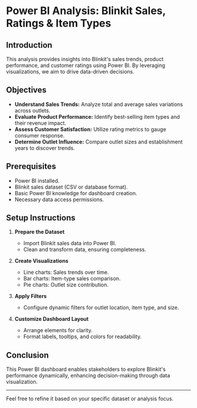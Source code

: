 # Power BI Analysis: Blinkit Sales, Ratings & Item Types

## Introduction
This analysis provides insights into Blinkit's sales trends, product performance, and customer ratings using Power BI. By leveraging visualizations, we aim to drive data-driven decisions.

## Objectives
- **Understand Sales Trends:** Analyze total and average sales variations across outlets.
- **Evaluate Product Performance:** Identify best-selling item types and their revenue impact.
- **Assess Customer Satisfaction:** Utilize rating metrics to gauge consumer response.
- **Determine Outlet Influence:** Compare outlet sizes and establishment years to discover trends.

## Prerequisites
- Power BI installed.
- Blinkit sales dataset (CSV or database format).
- Basic Power BI knowledge for dashboard creation.
- Necessary data access permissions.

## Setup Instructions
1. **Prepare the Dataset**  
   - Import Blinkit sales data into Power BI.
   - Clean and transform data, ensuring completeness.

2. **Create Visualizations**  
   - Line charts: Sales trends over time.
   - Bar charts: Item-type sales comparison.
   - Pie charts: Outlet size contribution.

3. **Apply Filters**  
   - Configure dynamic filters for outlet location, item type, and size.

4. **Customize Dashboard Layout**  
   - Arrange elements for clarity.
   - Format labels, tooltips, and colors for readability.

## Conclusion
This Power BI dashboard enables stakeholders to explore Blinkit's performance dynamically, enhancing decision-making through data visualization.

---
Feel free to refine it based on your specific dataset or analysis focus. 
